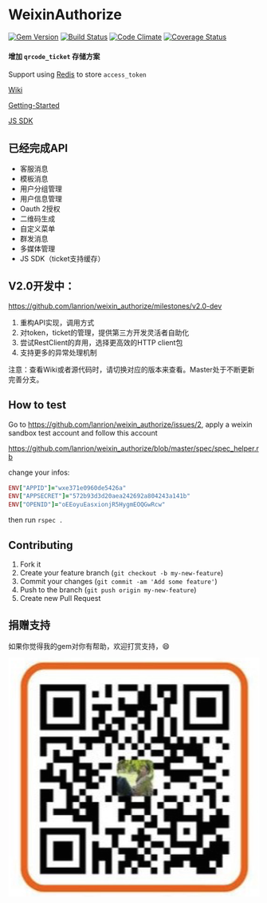 # WeixinAuthorize

[![Gem Version](https://badge.fury.io/rb/weixin_authorize.png)](http://badge.fury.io/rb/weixin_authorize)
[![Build Status](https://secure.travis-ci.org/lanrion/weixin_authorize.png?branch=master)](http://travis-ci.org/lanrion/weixin_authorize)
[![Code Climate](https://codeclimate.com/github/lanrion/weixin_authorize.png)](https://codeclimate.com/github/lanrion/weixin_authorize)
[![Coverage Status](https://codeclimate.com/github/lanrion/weixin_authorize/coverage.png)](https://codeclimate.com/github/lanrion/weixin_authorize)

#### 增加 `qrcode_ticket` 存储方案

Support using [Redis](http://redis.io) to store `access_token`

[Wiki](https://github.com/lanrion/weixin_authorize/wiki)

[Getting-Started](https://github.com/lanrion/weixin_authorize/wiki/Getting-Started)

[JS SDK](https://github.com/lanrion/weixin_authorize/wiki/js-sdk)

## 已经完成API

* 客服消息
* 模板消息
* 用户分组管理
* 用户信息管理
* Oauth 2授权
* 二维码生成
* 自定义菜单
* 群发消息
* 多媒体管理
* JS SDK（ticket支持缓存）

## V2.0开发中：
https://github.com/lanrion/weixin_authorize/milestones/v2.0-dev

1. 重构API实现，调用方式
2. 对token，ticket的管理，提供第三方开发灵活者自助化
3. 尝试RestClient的弃用，选择更高效的HTTP client包
4. 支持更多的异常处理机制

注意：查看Wiki或者源代码时，请切换对应的版本来查看。Master处于不断更新完善分支。

## How to test

Go to https://github.com/lanrion/weixin_authorize/issues/2, apply a weixin sandbox test account and follow this account

https://github.com/lanrion/weixin_authorize/blob/master/spec/spec_helper.rb

change your infos:

```ruby
ENV["APPID"]="wxe371e0960de5426a"
ENV["APPSECRET"]="572b93d3d20aea242692a804243a141b"
ENV["OPENID"]="oEEoyuEasxionjR5HygmEOQGwRcw"
```

then run `rspec .`

## Contributing

1. Fork it
2. Create your feature branch (`git checkout -b my-new-feature`)
3. Commit your changes (`git commit -am 'Add some feature'`)
4. Push to the branch (`git push origin my-new-feature`)
5. Create new Pull Request

## 捐赠支持

  如果你觉得我的gem对你有帮助，欢迎打赏支持，:smile:

  ![](https://raw.githubusercontent.com/lanrion/my_config/master/imagex/donation_me.png)
